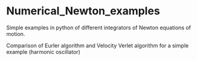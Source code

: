 # Numerical_Newton_examples
Simple examples in python of different integrators of Newton equations of motion.

Comparison of Eurler algorithm and Velocity Verlet algorithm for a simple example (harmonic oscillator)

